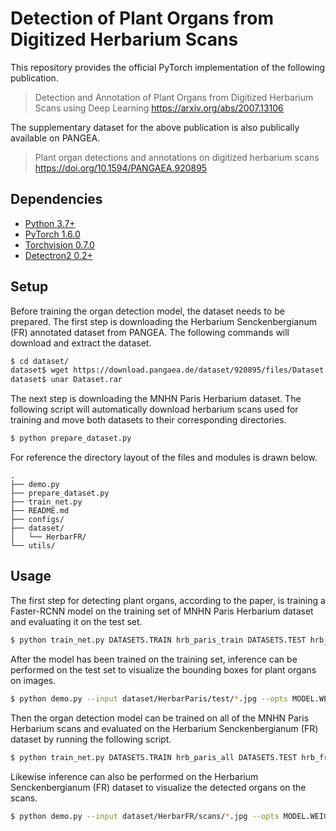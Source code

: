 Detection of Plant Organs from Digitized Herbarium Scans
============================

This repository provides the official PyTorch implementation of the following publication.

> Detection and Annotation of Plant Organs from Digitized Herbarium Scans using Deep Learning
> https://arxiv.org/abs/2007.13106

The supplementary dataset for the above publication is also publically available on PANGEA.

> Plant organ detections and annotations on digitized herbarium scans
> https://doi.org/10.1594/PANGAEA.920895

## Dependencies
* [Python 3.7+](https://www.python.org)
* [PyTorch 1.6.0](http://pytorch.org)
* [Torchvision 0.7.0](http://pytorch.org)
* [Detectron2 0.2+](https://github.com/facebookresearch/detectron2)

## Setup

Before training the organ detection model, the dataset needs to be prepared. The first step is downloading the Herbarium Senckenbergianum (FR) annotated dataset from PANGEA. The following commands will download and extract the dataset.

```sh
$ cd dataset/
dataset$ wget https://download.pangaea.de/dataset/920895/files/Dataset.rar
dataset$ unar Dataset.rar
```

The next step is downloading the MNHN Paris Herbarium dataset. The following script will automatically download herbarium scans used for training and move both datasets to their corresponding directories.

```sh
$ python prepare_dataset.py
```

For reference the directory layout of the files and modules is drawn below.

    .
    ├── demo.py
    ├── prepare_dataset.py
    ├── train_net.py
    ├── README.md
    ├── configs/
    ├── dataset/
    │   └── HerbarFR/
    └── utils/


## Usage

The first step for detecting plant organs, according to the paper, is training a Faster-RCNN model on the training set of MNHN Paris Herbarium dataset and evaluating it on the test set.

```sh
$ python train_net.py DATASETS.TRAIN hrb_paris_train DATASETS.TEST hrb_paris_test SOLVER.MAX_ITER 9000
```

After the model has been trained on the training set, inference can be performed on the test set to visualize the bounding boxes for plant organs on images.

```sh
$ python demo.py --input dataset/HerbarParis/test/*.jpg --opts MODEL.WEIGHTS output/model_final.pth
```

Then the organ detection model can be trained on all of the MNHN Paris Herbarium scans and evaluated on the Herbarium Senckenbergianum (FR) dataset by running the following script.

```sh
$ python train_net.py DATASETS.TRAIN hrb_paris_all DATASETS.TEST hrb_fr
```

Likewise inference can also be performed on the Herbarium Senckenbergianum (FR) dataset to visualize the detected organs on the scans.

```sh
$ python demo.py --input dataset/HerbarFR/scans/*.jpg --opts MODEL.WEIGHTS output/model_final.pth`
```
